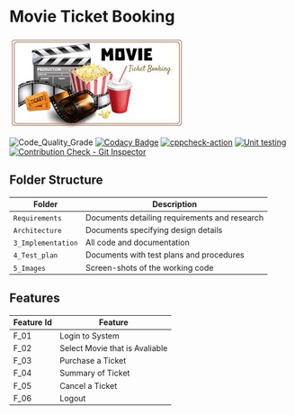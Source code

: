 # Movie Ticket Booking

![Banner](https://github.com/mukhtadirfiroz/m1_project-/blob/main/Requirements/banner.jpeg)

<!--
Visit [Pages for Report -optional](using github.io option)


Build | Code Quality | Unity | [Git Inspector](using github.io option)
------|----------|-------|--------------
 To be added | To be added | To be added | To be added

-->

![Code_Quality_Grade](https://www.code-inspector.com/project/27638/status/svg)
[![Codacy Badge](https://app.codacy.com/project/badge/Grade/5ecd85a2c4234d69affd5a4d5d96af52)](https://www.codacy.com/gh/mukhtadirfiroz/m1_project-/dashboard?utm_source=github.com&amp;utm_medium=referral&amp;utm_content=mukhtadirfiroz/m1_project-;utm_campaign=Badge_Grade)
[![cppcheck-action](https://github.com/mukhtadirfiroz/m1_project-/actions/workflows/cppcheck.yml/badge.svg)](https://github.com/mukhtadirfiroz/m1_project-/actions/workflows/cppcheck.yml)
[![Unit testing](https://github.com/mukhtadirfiroz/m1_project-/actions/workflows/unity.yml/badge.svg)](https://github.com/mukhtadirfiroz/m1_project-/actions/workflows/unity.yml)
[![Contribution Check - Git Inspector](https://github.com/mukhtadirfiroz/m1_project-/actions/workflows/gitinspector.yml/badge.svg)](https://github.com/mukhtadirfiroz/m1_project-/actions/workflows/gitinspector.yml)


## Folder Structure
Folder             | Description
-------------------| -----------------------------------------
`Requirements`   | Documents detailing requirements and research
`Architecture`   | Documents specifying design details
`3_Implementation` | All code and documentation
`4_Test_plan`      | Documents with test plans and procedures
`5_Images`         | Screen-shots of the working code
##  Features
| Feature Id | Feature |
| -----------|---------|
|F_01| Login to System | |
|F_02|Select Movie that is Avaliable |
|F_03| Purchase a Ticket |
|F_04| Summary of Ticket |
|F_05| Cancel a Ticket |
|F_06| Logout |

<!--

## Contributors List and Summary

PS Number. |  Name   |    Features    | Issuess Raised |Issues Resolved|No Test Cases|Test Case Pass
-------|---------|----------------|----------------|---------------|-------------|--------------
`99006110` | Goutami D Honagannavar  | Feature A, B etc    | X No     | X No   |X No   |X No     
   -->
<!--
## Challenges Faced and How Was It Overcome

1. ABC
2. BCD
3. ...
4. ...
